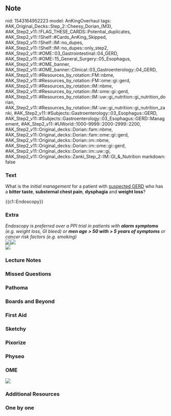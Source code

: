 ## Note
nid: 1543164952223
model: AnKingOverhaul
tags: #AK_Original_Decks::Step_2::Cheesy_Dorian_(M3), #AK_Step2_v11::!FLAG_THESE_CARDS::Potential_duplicates, #AK_Step2_v11::!Shelf::#Cards_AnKing_Skipped, #AK_Step2_v11::!Shelf::IM::no_dupes, #AK_Step2_v11::!Shelf::IM::no_dupes::only_step2, #AK_Step2_v11::#OME::03_Gastrointestinal::04_GERD, #AK_Step2_v11::#OME::15_General_Surgery::05_Esophagus, #AK_Step2_v11::#OME_banner, #AK_Step2_v11::#OME_banner::Clinical::03_Gastroenterology::04_GERD, #AK_Step2_v11::#Resources_by_rotation::FM::nbme, #AK_Step2_v11::#Resources_by_rotation::FM::ome::gi::gerd, #AK_Step2_v11::#Resources_by_rotation::IM::nbme, #AK_Step2_v11::#Resources_by_rotation::IM::ome::gi::gerd, #AK_Step2_v11::#Resources_by_rotation::IM::uw::gi_nutrition::gi_nutrition_dorian, #AK_Step2_v11::#Resources_by_rotation::IM::uw::gi_nutrition::gi_nutrition_zanki, #AK_Step2_v11::#Subjects::Gastroenterology::03_Esophagus::GERD, #AK_Step2_v11::#Subjects::Gastroenterology::03_Esophagus::GERD::Management, #AK_Step2_v11::#UWorld::1000-9999::2000-2999::2200, #AK_Step2_v11::Original_decks::Dorian::fam::nbme, #AK_Step2_v11::Original_decks::Dorian::fam::ome::gi::gerd, #AK_Step2_v11::Original_decks::Dorian::im::nbme, #AK_Step2_v11::Original_decks::Dorian::im::ome::gi::gerd, #AK_Step2_v11::Original_decks::Dorian::im::uw::gi, #AK_Step2_v11::Original_decks::Zanki_Step_2::IM::GI_&_Nutrition
markdown: false

### Text
What is the <i>initial management</i> for a patient with
<u>suspected GERD</u> who has a <b>bitter taste</b>, <b>substernal
chest pain</b>, <b>dysphagia</b> and <b>weight loss</b>?
<div>
  {{c1::Endoscopy}}
</div>

### Extra
<div>
  <i>Endoscopy is preferred over a PPI trial in patients with
  <b>alarm</b> <b>symptoms</b> (e.g. weight loss, GI bleed) or
  <b>men age > 50 with > 5 years of symptoms</b> or cancer
  risk factors (e.g. smoking)</i>
</div>
<div><img src="GERD%20management.png"><img src=
"paste-3619450544717825.jpg"></div>
<div><img src="paste-508292199612417.jpg"></div>

### Lecture Notes


### Missed Questions


### Pathoma


### Boards and Beyond


### First Aid


### Sketchy


### Pixorize


### Physeo


### OME
<div class="ome-widget">
  <a href=
  "https://onlinemeded.org/spa/gastroenterology/gerd/acquire?ref=anki">
  <img src="_OME_AnkiFlashcards_Lesson_5.png"></a>
</div>

### Additional Resources


### One by one

